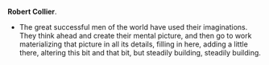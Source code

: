**Robert Collier**.
* The great successful men of the world have used their imaginations. They think ahead and create their mental picture, and then go to work materializing that picture in all its details, filling in here, adding a little there, altering this bit and that bit, but steadily building, steadily building.